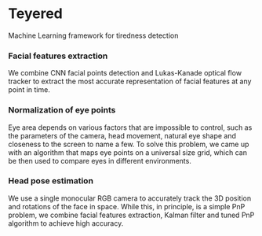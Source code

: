# Teyered

Machine Learning framework for tiredness detection

### Facial features extraction

We combine CNN facial points detection and Lukas-Kanade optical flow tracker to extract the most accurate representation of facial features at any point in time.

### Normalization of eye points

Eye area depends on various factors that are impossible to control, such as the parameters of the camera, head movement, natural eye shape and closeness to the screen to name a few. To solve this problem, we came up with an algorithm that maps eye points on a universal size grid, which can be then used to compare eyes in different environments.

### Head pose estimation

We use a single monocular RGB camera to accurately track the 3D position and rotations of the face in space. While this, in principle, is a simple PnP problem, we combine facial features extraction, Kalman filter and tuned PnP algorithm to achieve high accuracy.
